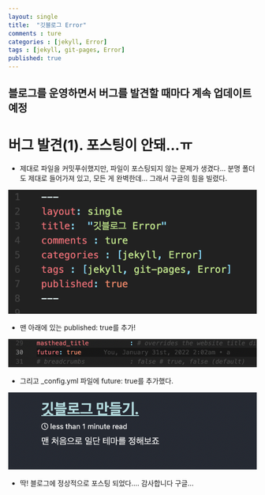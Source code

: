 ```yaml
---
layout: single
title:  "깃블로그 Error"
comments : ture
categories : [jekyll, Error]
tags : [jekyll, git-pages, Error]
published: true
---
```


## 블로그를 운영하면서 버그를 발견할 때마다 계속 업데이트 예정

# 버그 발견(1). 포스팅이 안돼...ㅠ

+ 제대로 파일을 커밋푸쉬했지만, 파일이 포스팅되지 않는 문제가 생겼다... 분명 폴더도 제대로 들어가져 있고, 모든 게 완벽한데... 그래서 구글의 힘을 빌렸다.

<img src="./_img/2.png">

+ 맨 아래에 있는  published: true를 추가!

<img src="./_img/3.png">

+ 그리고 _config.yml 파일에 future: true를 추가했다.

<img src="./_img/4.png">

+ 딱! 블로그에 정상적으로 포스팅 되었다.... 감사합니다 구글...